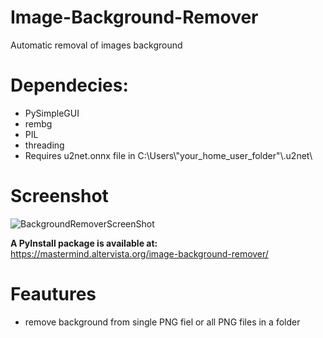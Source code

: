 # Image-Background-Remover
Automatic removal of images background
# Dependecies:
- PySimpleGUI 
- rembg 
- PIL 
- threading
- Requires u2net.onnx file in C:\Users\\"your_home_user_folder"\\.u2net\
# Screenshot
![BackgroundRemoverScreenShot](https://user-images.githubusercontent.com/76481108/206939403-87c3fceb-ff47-4ac9-8f5c-a7f91ea599d0.PNG)

**A PyInstall package is available at:** https://mastermind.altervista.org/image-background-remover/
# Feautures
- remove background from single PNG fiel or all PNG files in a folder 
